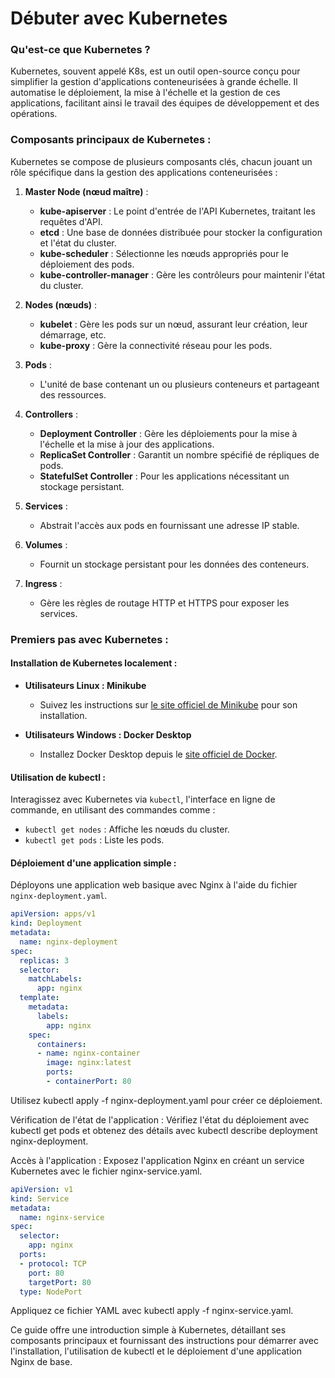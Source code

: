# Débuter avec Kubernetes

### Qu'est-ce que Kubernetes ?

Kubernetes, souvent appelé K8s, est un outil open-source conçu pour simplifier la gestion d'applications conteneurisées à grande échelle. Il automatise le déploiement, la mise à l'échelle et la gestion de ces applications, facilitant ainsi le travail des équipes de développement et des opérations.

### Composants principaux de Kubernetes :
Kubernetes se compose de plusieurs composants clés, chacun jouant un rôle spécifique dans la gestion des applications conteneurisées :


1. **Master Node (nœud maître)** :
   - **kube-apiserver** : Le point d'entrée de l'API Kubernetes, traitant les requêtes d'API.
   - **etcd** : Une base de données distribuée pour stocker la configuration et l'état du cluster.
   - **kube-scheduler** : Sélectionne les nœuds appropriés pour le déploiement des pods.
   - **kube-controller-manager** : Gère les contrôleurs pour maintenir l'état du cluster.

2. **Nodes (nœuds)** :
   - **kubelet** : Gère les pods sur un nœud, assurant leur création, leur démarrage, etc.
   - **kube-proxy** : Gère la connectivité réseau pour les pods.

3. **Pods** :
   - L'unité de base contenant un ou plusieurs conteneurs et partageant des ressources.

4. **Controllers** :
   - **Deployment Controller** : Gère les déploiements pour la mise à l'échelle et la mise à jour des applications.
   - **ReplicaSet Controller** : Garantit un nombre spécifié de répliques de pods.
   - **StatefulSet Controller** : Pour les applications nécessitant un stockage persistant.

5. **Services** :
   - Abstrait l'accès aux pods en fournissant une adresse IP stable.

6. **Volumes** :
   - Fournit un stockage persistant pour les données des conteneurs.

7. **Ingress** :
   - Gère les règles de routage HTTP et HTTPS pour exposer les services.

### Premiers pas avec Kubernetes :

#### Installation de Kubernetes localement :

- **Utilisateurs Linux : Minikube**
  - Suivez les instructions sur [le site officiel de Minikube](https://minikube.sigs.k8s.io/docs/start/) pour son installation.

- **Utilisateurs Windows : Docker Desktop**
  - Installez Docker Desktop depuis le [site officiel de Docker](https://www.docker.com/products/docker-desktop).

#### Utilisation de kubectl :

Interagissez avec Kubernetes via `kubectl`, l'interface en ligne de commande, en utilisant des commandes comme :
- `kubectl get nodes` : Affiche les nœuds du cluster.
- `kubectl get pods` : Liste les pods.

#### Déploiement d'une application simple :

Déployons une application web basique avec Nginx à l'aide du fichier `nginx-deployment.yaml`.

```yaml
apiVersion: apps/v1
kind: Deployment
metadata:
  name: nginx-deployment
spec:
  replicas: 3
  selector:
    matchLabels:
      app: nginx
  template:
    metadata:
      labels:
        app: nginx
    spec:
      containers:
      - name: nginx-container
        image: nginx:latest
        ports:
        - containerPort: 80
```

Utilisez kubectl apply -f nginx-deployment.yaml pour créer ce déploiement.

Vérification de l'état de l'application :
Vérifiez l'état du déploiement avec kubectl get pods et obtenez des détails avec kubectl describe deployment nginx-deployment.

Accès à l'application :
Exposez l'application Nginx en créant un service Kubernetes avec le fichier nginx-service.yaml.

```yaml
apiVersion: v1
kind: Service
metadata:
  name: nginx-service
spec:
  selector:
    app: nginx
  ports:
  - protocol: TCP
    port: 80
    targetPort: 80
  type: NodePort

```
Appliquez ce fichier YAML avec kubectl apply -f nginx-service.yaml.

Ce guide offre une introduction simple à Kubernetes, détaillant ses composants principaux et fournissant des instructions pour démarrer avec l'installation, l'utilisation de kubectl et le déploiement d'une application Nginx de base.